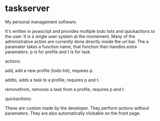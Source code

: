 taskserver
==========

My personal management software.


It's written in javascript and provides multiple todo lists and quickactions to the user.  It is a single user system
at the momement.  Many of the administrative action are currently done directly inside the url bar.  The a paramater takes
a function name, that function then handles extra paramaters.  p is for profile and t is for task.

actions:

add, add a new profile (todo list), requires p.

addto, adds a task to a profile, requires p and t.

removefrom, removes a task from a profile, requires p and t.

quickactions:

These are custom made by the developer.  They perform actions without paramaters.
They are also automatically clickable on the front page.
